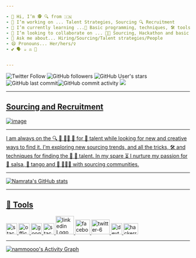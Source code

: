 ```yaml
---

- 👋 Hi, I’m 🕵️‍ 🔍 from 🇮🇳  
- 👀 I’m working on ... Talent Strategies, Sourcing 🔍 Recruitment
- 🌱 I’m currently learning ...🔰 Basic programming, techniques, 🛠️ tools 
- 💞️ I’m looking to collaborate on ... 👩‍💻 Sourcing, Hackathon and basic programming
- 💬 Ask me about... Hiring/Sourcing/Talent strategies/People 
- 😄 Pronouns... Her/hers/♀️
- 💕 🗣️ ☕ ⚖️ 🎨 


---
```

<img alt="Twitter Follow" src="https://img.shields.io/twitter/follow/nammmooo?color=yellow&logo=twitter&style=flat-square"> <img alt="GitHub followers" src="https://img.shields.io/github/followers/nammoooo?color=green&logo=github&style=flat-square"> <img alt="GitHub User's stars" src="https://img.shields.io/github/stars/nammoooo?color=red&logo=github&style=flat-square"> <img alt="GitHub last commit" src="https://img.shields.io/github/last-commit/nammoooo/nammoooo?logo=Github"><img alt="GitHub commit activity" src="https://img.shields.io/github/commit-activity/m/nammoooo/nammoooo?color=red&logo=github">
<a href="https://github.com/Meghna-DAS/github-profile-views-counter">
    <img src="https://komarev.com/ghpvc/?username=nammoooo">



---

## Sourcing and Recruitment
![image](https://user-images.githubusercontent.com/88934779/129579703-190eb716-93a9-4d42-94f8-8976e27cbe7c.png)



---

I am always on the 🔍 🏹 🕵️‍♀️ 🎯 for 🔆 talent while looking for new and creative ways to find it. I'm exploring new sourcing trends, and all the tricks, 🛠️ and techniques for finding the 🔆 💎 talent. In my spare ⏳ I nurture my passion for 💃 salsa, 💃 tango and 🔗 🧑‍🤝‍🧑 with sourcing communities.  

---

![Namrata's GitHub stats](https://github-readme-stats.vercel.app/api?username=nammoooo&show_icons=true&theme=github_dark)

---
🧰 Tools
---
<img src="https://cdn.worldvectorlogo.com/logos/stack-overflow.svg" alt="stack-overflow Logo" width="30" height="30"/>  <img src="https://cdn.worldvectorlogo.com/logos/office-2.svg" alt="office-2 Logo" width="30" height="30"/>  <img src="https://cdn.worldvectorlogo.com/logos/google-custom-search.svg" alt="google-custom-search Logo" width="30" height="30"/>  <img src="https://cdn.worldvectorlogo.com/logos/stack-exchange.svg" alt="stack-exchange Logo" width="30" height="30"/>  <img src="https://cdn.worldvectorlogo.com/logos/linkedin.svg" alt="linkedin Logo" width="50" height="50"/>  <img src="https://cdn.worldvectorlogo.com/logos/facebook-3.svg" alt="facebook-3 Logo" width="40" height="40"/>  <img src="https://cdn.worldvectorlogo.com/logos/twitter-6.svg" alt="twitter-6 Logo" width="50" height="40"/> <img src="https://cdn.worldvectorlogo.com/logos/devto.svg" alt="devto Logo" width="30" height="30"/> <img src="https://cdn.worldvectorlogo.com/logos/hackerrank.svg" alt="hackerrank Logo" width="40" height="30"/>

---

<a href="https://github.com/nammoooo/github-readme-activity-graph"><img alt="nammoooo's Activity Graph" src="https://activity-graph.herokuapp.com/graph?username=nammoooo&bg_color=0D1117&color=5BCDEC&line=5BCDEC&point=FFFFFF&hide_border=true" /></a>

<br/>


<!---
nammoooo/nammoooo is a ✨ special ✨ repository because its `README.md` (this file) appears on your GitHub profile.
You can click the Preview link to take a look at your changes.




